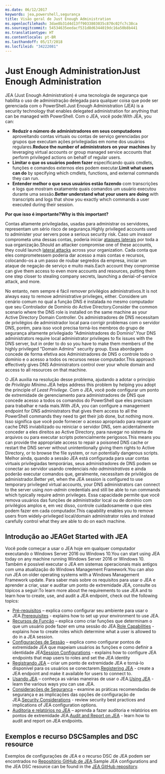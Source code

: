 ```yaml
---
ms.date: 06/12/2017
keywords: jea,powershell,segurança
title: Visão geral de Just Enough Administration
ms.openlocfilehash: 3dae8b31d4d13ff9033803035c870c02fc7c38ca
ms.sourcegitcommit: 54534635eedacf531d8d6344019dc16a50b8b441
ms.translationtype: HT
ms.contentlocale: pt-BR
ms.lasthandoff: 05/17/2018
ms.locfileid: "34222081"
---
```

# <a name="just-enough-administration"></a><span data-ttu-id="e6430-103">Just Enough Administration</span><span class="sxs-lookup"><span data-stu-id="e6430-103">Just Enough Administration</span></span>

<span data-ttu-id="e6430-104">JEA (Just Enough Administration) é uma tecnologia de segurança que habilita o uso de administração delegada para qualquer coisa que pode ser gerenciada com o PowerShell.</span><span class="sxs-lookup"><span data-stu-id="e6430-104">Just Enough Administration (JEA) is a security technology that enables delegated administration for anything that can be managed with PowerShell.</span></span>
<span data-ttu-id="e6430-105">Com o JEA, você pode:</span><span class="sxs-lookup"><span data-stu-id="e6430-105">With JEA, you can:</span></span>

- <span data-ttu-id="e6430-106">**Reduzir o número de administradores em seus computadores** aproveitando contas virtuais ou contas de serviço gerenciadas por grupos que executam ações privilegiadas em nome dos usuários regulares.</span><span class="sxs-lookup"><span data-stu-id="e6430-106">**Reduce the number of administrators on your machines** by leveraging virtual accounts or group managed service accounts that perform privileged actions on behalf of regular users.</span></span>
- <span data-ttu-id="e6430-107">**Limitar o que os usuários podem fazer** especificando quais cmdlets, funções e comandos externos eles podem executar.</span><span class="sxs-lookup"><span data-stu-id="e6430-107">**Limit what users can do** by specifying which cmdlets, functions, and external commands they can run.</span></span>
- <span data-ttu-id="e6430-108">**Entender melhor o que seus usuários estão fazendo** com transcrições e logs que mostram exatamente quais comandos um usuário executou durante uma sessão.</span><span class="sxs-lookup"><span data-stu-id="e6430-108">**Better understand what your users are doing** with transcripts and logs that show you exactly which commands a user executed during their session.</span></span>

<span data-ttu-id="e6430-109">**Por que isso é importante?**</span><span class="sxs-lookup"><span data-stu-id="e6430-109">**Why is this important?**</span></span>

<span data-ttu-id="e6430-110">Contas altamente privilegiadas, usadas para administrar os servidores, representam um sério risco de segurança.</span><span class="sxs-lookup"><span data-stu-id="e6430-110">Highly privileged accounts used to administer your servers pose a serious security risk.</span></span>
<span data-ttu-id="e6430-111">Caso um invasor comprometa uma dessas contas, poderia iniciar [ataques laterais](http://aka.ms/pth) por toda a sua organização.</span><span class="sxs-lookup"><span data-stu-id="e6430-111">Should an attacker compromise one of these accounts, they could launch [lateral attacks](http://aka.ms/pth) across your organization.</span></span>
<span data-ttu-id="e6430-112">Cada conta que eles comprometessem poderia dar acesso a mais contas e recursos, colocando-os a um passo de roubar segredos da empresa, iniciar um ataque de negação de serviço e muito mais.</span><span class="sxs-lookup"><span data-stu-id="e6430-112">Each account they compromise can give them access to even more accounts and resources, putting them one step closer to stealing company secrets, launching a denial-of-service attack, and more.</span></span>

<span data-ttu-id="e6430-113">No entanto, nem sempre é fácil remover privilégios administrativos.</span><span class="sxs-lookup"><span data-stu-id="e6430-113">It is not always easy to remove administrative privileges, either.</span></span>
<span data-ttu-id="e6430-114">Considere um cenário comum no qual a função DNS é instalada no mesmo computador que seu Controlador de Domínio do Active Directory.</span><span class="sxs-lookup"><span data-stu-id="e6430-114">Consider the common scenario where the DNS role is installed on the same machine as your Active Directory Domain Controller.</span></span>
<span data-ttu-id="e6430-115">Os administradores de DNS necessitam de privilégios de administrador local para corrigir problemas com o servidor DNS, porém, para isso você precisa torná-los membros do grupo de segurança altamente privilegiado "Administradores do Domínio".</span><span class="sxs-lookup"><span data-stu-id="e6430-115">Your DNS administrators require local administrator privileges to fix issues with the DNS server, but in order to do so you have to make them members of the highly privileged "Domain Admins" security group.</span></span>
<span data-ttu-id="e6430-116">Essa abordagem concede de forma efetiva aos Administradores de DNS o controle todo o domínio e o acesso a todos os recursos nesse computador.</span><span class="sxs-lookup"><span data-stu-id="e6430-116">This approach effectively gives DNS Administrators control over your whole domain and access to all resources on that machine.</span></span>

<span data-ttu-id="e6430-117">O JEA auxilia na resolução desse problema, ajudando a adotar o princípio de *Privilégio Mínimo*.</span><span class="sxs-lookup"><span data-stu-id="e6430-117">JEA helps address this problem by helping you adopt the principle of *Least Privilege*.</span></span>
<span data-ttu-id="e6430-118">Com o JEA, você pode configurar um ponto de extremidade de gerenciamento para administradores de DNS que concede acesso a todos os comandos do PowerShell que eles precisam para trabalhar e nada mais.</span><span class="sxs-lookup"><span data-stu-id="e6430-118">With JEA, you can configure a management endpoint for DNS administrators that gives them access to all the PowerShell commands they need to get their job done, but nothing more.</span></span>
<span data-ttu-id="e6430-119">Isso significa que você pode fornecer o acesso apropriado para reparar um cache DNS inviabilizado ou reiniciar o servidor DNS, sem acidentalmente conceder a eles direitos ao Active Directory, para navegar no sistema de arquivos ou para executar scripts potencialmente perigosos.</span><span class="sxs-lookup"><span data-stu-id="e6430-119">This means you can provide the appropriate access to repair a poisoned DNS cache or restart the DNS server without unintentionally giving them rights to Active Directory, or to browse the file system, or run potentially dangerous scripts.</span></span>
<span data-ttu-id="e6430-120">Melhor ainda, quando a sessão JEA está configurada para usar contas virtuais privilegiadas temporárias, seus administradores de DNS podem se conectar ao servidor usando credenciais *não administrativas* e ainda poderão executar comandos que, geralmente, necessitam de privilégios de administrador.</span><span class="sxs-lookup"><span data-stu-id="e6430-120">Better yet, when the JEA session is configured to use temporary privileged virtual accounts, your DNS administrators can connect to the server using *non-admin* credentials and still be able to run commands which typically require admin privileges.</span></span>
<span data-ttu-id="e6430-121">Essa capacidade permite que você remova usuários das funções de administrador local ou de domínio com privilégios amplos e, em vez disso, controle cuidadosamente o que eles podem fazer em cada computador.</span><span class="sxs-lookup"><span data-stu-id="e6430-121">This capability enables you to remove users from widely-privileged local/domain administrator roles and instead carefully control what they are able to do on each machine.</span></span>

## <a name="get-started-with-jea"></a><span data-ttu-id="e6430-122">Introdução ao JEA</span><span class="sxs-lookup"><span data-stu-id="e6430-122">Get Started with JEA</span></span>

<span data-ttu-id="e6430-123">Você pode começar a usar o JEA hoje em qualquer computador executando o Windows Server 2016 ou Windows 10.</span><span class="sxs-lookup"><span data-stu-id="e6430-123">You can start using JEA today on any machine running Windows Server 2016 or Windows 10.</span></span>
<span data-ttu-id="e6430-124">Também é possível executar o JEA em sistemas operacionais mais antigos com uma atualização do Windows Management Framework.</span><span class="sxs-lookup"><span data-stu-id="e6430-124">You can also run JEA on older operating systems with a Windows Management Framework update.</span></span>
<span data-ttu-id="e6430-125">Para saber mais sobre os requisitos para usar o JEA e aprender a criar, usar e auditar um ponto de extremidade JEA, consulte os tópicos a seguir:</span><span class="sxs-lookup"><span data-stu-id="e6430-125">To learn more about the requirements to use JEA and to learn how to create, use, and audit a JEA endpoint, check out the following topics:</span></span>

- <span data-ttu-id="e6430-126">[Pré-requisitos](prerequisites.md) – explica como configurar seu ambiente para usar o JEA.</span><span class="sxs-lookup"><span data-stu-id="e6430-126">[Prerequisites](prerequisites.md) - explains how to set up your environment to use JEA.</span></span>
- <span data-ttu-id="e6430-127">[Recursos de Função](role-capabilities.md) – explica como criar funções que determinam o que um usuário pode fazer em uma sessão do JEA.</span><span class="sxs-lookup"><span data-stu-id="e6430-127">[Role Capabilities](role-capabilities.md) - explains how to create roles which determine what a user is allowed to do in a JEA session.</span></span>
- <span data-ttu-id="e6430-128">[Configurações de Sessão](session-configurations.md) – explica como configurar pontos de extremidade JEA que mapeiam usuários às funções e como definir a identidade JEA</span><span class="sxs-lookup"><span data-stu-id="e6430-128">[Session Configurations](session-configurations.md) - explains how to configure JEA endpoints that map users to roles and set the JEA identity</span></span>
- <span data-ttu-id="e6430-129">[Registrando JEA](register-jea.md) – criar um ponto de extremidade JEA e torná-lo disponível para os usuários se conectarem.</span><span class="sxs-lookup"><span data-stu-id="e6430-129">[Registering JEA](register-jea.md) - create a JEA endpoint and make it available for users to connect to.</span></span>
- <span data-ttu-id="e6430-130">[Usando JEA](using-jea.md) – conheça as várias maneiras de usar o JEA.</span><span class="sxs-lookup"><span data-stu-id="e6430-130">[Using JEA](using-jea.md) - learn the various ways you can use JEA.</span></span>
- <span data-ttu-id="e6430-131">[Considerações de Segurança](security-considerations.md) – examine as práticas recomendadas de segurança e as implicações das opções de configuração de JEA.</span><span class="sxs-lookup"><span data-stu-id="e6430-131">[Security Considerations](security-considerations.md) - review security best practices and implications of JEA configuration options.</span></span>
- <span data-ttu-id="e6430-132">[Auditoria e relatórios no JEA](audit-and-report.md) – aprenda a fazer auditoria e relatórios em pontos de extremidade JEA.</span><span class="sxs-lookup"><span data-stu-id="e6430-132">[Audit and Report on JEA](audit-and-report.md) - learn how to audit and report on JEA endpoints.</span></span>

## <a name="samples-and-dsc-resource"></a><span data-ttu-id="e6430-133">Exemplos e recurso DSC</span><span class="sxs-lookup"><span data-stu-id="e6430-133">Samples and DSC resource</span></span>

<span data-ttu-id="e6430-134">Exemplos de configurações de JEA e o recurso DSC de JEA podem ser encontrados no [Repositório GitHub de JEA](https://github.com/PowerShell/JEA).</span><span class="sxs-lookup"><span data-stu-id="e6430-134">Sample JEA configurations and the JEA DSC resource can be found in the [JEA GitHub repository](https://github.com/PowerShell/JEA).</span></span>